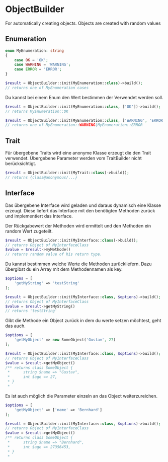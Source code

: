 # ObjectBuilder
For automatically creating objects. Objects are created with random values
## Enumeration
```php
enum MyEnumeration: string
{
    case OK = 'OK';
    case WARNING = 'WARNING';
    case ERROR = 'ERROR';
}
```
```php
$result = ObjectBuilder::init(MyEnumeration::class)->build();
// returns one of MyEnumeration cases
```
Du kannst bei einem Enum den Wert bestimmen der Verwendet werden soll.
```php
$result = ObjectBuilder::init(MyEnumeration::class, ['OK'])->build();
// returns MyEnumeration::OK

$result = ObjectBuilder::init(MyEnumeration::class, ['WARNING', 'ERROR'])->build();
// returns one of MyEnumeration::WARNING|MyEnumeration::ERROR
```
## Trait
Für übergebene Traits wird eine anonyme Klasse erzeugt die den Trait verwendet.
Übergebene Parameter werden vom TraitBuilder nicht berücksichtigt.
```php
$result = ObjectBuilder::init(MyTrait::class)->build();
// returns {class@anonymous/...}
```
## Interface
Das übergebene Interface wird geladen und daraus dynamisch eine Klasse erzeugt.
Diese liefert das Interface mit den benötigten Methoden zurück und implementiert das Interface.

Der Rückgabewert der Methoden wird ermittelt und den Methoden ein random Wert zugeteilt.
```php
$result = ObjectBuilder::init(MyInterface::class)->build();
// returns Object of MyInterfaceClass
$value = $result->myMethode()
// returns random value of his return type.
```
Du kannst bestimmen welche Werte die Methoden zurückliefern.
Dazu übergibst du ein Array mit dem Methodennamen als key.
```php
$options = [
    'getMyString' => 'testString'
];

$result = ObjectBuilder::init(MyInterface::class, $options)->build();
// returns Object of MyInterfaceClass
$value = $result->getMyString()
// returns 'testString'
```
Gibt die Methode ein Object zurück in dem du werte setzen möchtest, geht das auch.
```php
$options = [
    'getMyObject' => new SomeObject('Gustav', 27)
];

$result = ObjectBuilder::init(MyInterface::class, $options)->build();
// returns Object of MyInterfaceClass
$value = $result->getMyObject()
/** returns class SomeObject {
 *      string $name => "Gustav",
 *      int $age => 27,
 * }
 * 
```
Es ist auch möglich die Parameter einzeln an das Object weiterzureichen.
```php
$options = [
    'getMyObject' => ['name' => 'Bernhard']
];

$result = ObjectBuilder::init(MyInterface::class, $options)->build();
// returns Object of MyInterfaceClass
$value = $result->getMyObject()
/** returns class SomeObject {
 *      string $name => "Bernhard",
 *      int $age => 27356453,
 * }
 * 
```
